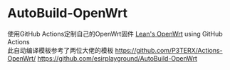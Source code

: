 # AutoBuild-OpenWrt
使用GitHub Actions定制自己的OpenWrt固件
[Lean's OpenWrt](https://github.com/coolsnowwolf/lede) using GitHub Actions  
此自动编译模板参考了两位大佬的模板
https://github.com/P3TERX/Actions-OpenWrt/ 
https://github.com/esirplayground/AutoBuild-OpenWrt
